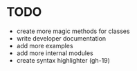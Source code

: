 # TODO

- create more magic methods for classes
- write developer documentation
- add more examples
- add more internal modules
- create syntax highlighter (gh-19)
